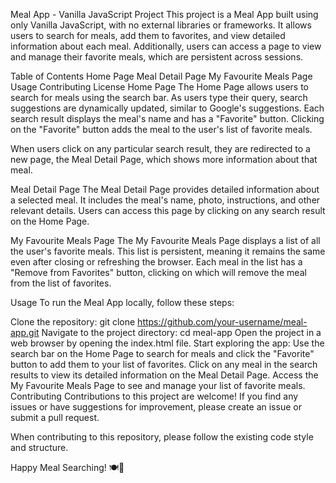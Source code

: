 Meal App - Vanilla JavaScript Project
This project is a Meal App built using only Vanilla JavaScript, with no external libraries or frameworks. It allows users to search for meals, add them to favorites, and view detailed information about each meal. Additionally, users can access a page to view and manage their favorite meals, which are persistent across sessions.

Table of Contents
Home Page
Meal Detail Page
My Favourite Meals Page
Usage
Contributing
License
Home Page
The Home Page allows users to search for meals using the search bar. As users type their query, search suggestions are dynamically updated, similar to Google's suggestions. Each search result displays the meal's name and has a "Favorite" button. Clicking on the "Favorite" button adds the meal to the user's list of favorite meals.

When users click on any particular search result, they are redirected to a new page, the Meal Detail Page, which shows more information about that meal.

Meal Detail Page
The Meal Detail Page provides detailed information about a selected meal. It includes the meal's name, photo, instructions, and other relevant details. Users can access this page by clicking on any search result on the Home Page.

My Favourite Meals Page
The My Favourite Meals Page displays a list of all the user's favorite meals. This list is persistent, meaning it remains the same even after closing or refreshing the browser. Each meal in the list has a "Remove from Favorites" button, clicking on which will remove the meal from the list of favorites.

Usage
To run the Meal App locally, follow these steps:

Clone the repository: git clone https://github.com/your-username/meal-app.git
Navigate to the project directory: cd meal-app
Open the project in a web browser by opening the index.html file.
Start exploring the app:
Use the search bar on the Home Page to search for meals and click the "Favorite" button to add them to your list of favorites.
Click on any meal in the search results to view its detailed information on the Meal Detail Page.
Access the My Favourite Meals Page to see and manage your list of favorite meals.
Contributing
Contributions to this project are welcome! If you find any issues or have suggestions for improvement, please create an issue or submit a pull request.

When contributing to this repository, please follow the existing code style and structure.

Happy Meal Searching! 🍽️🥗
